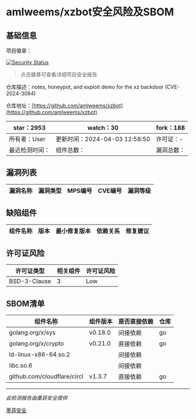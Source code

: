 # amlweems/xzbot安全风险及SBOM

## 基础信息

项目徽章：

[![Security Status](https://www.murphysec.com/platform3/v31/badge/1775950302541336576.svg)](https://www.murphysec.com/console/report/1775587915541897216/1775950302541336576)

> 点击徽章可查看详细项目安全报告

仓库描述：notes, honeypot, and exploit demo for the xz backdoor (CVE-2024-3094)

仓库地址：[https://github.com/amlweems/xzbot](https://github.com/amlweems/xzbot)

| star：2953 | watch：30 | fork：188 |
| ----------- | -------------- | ------------ |
| 所有者：User | 更新时间：2024-04-03 12:58:50 | 许可证：- |
| 最近检测时间： | 组件总数： | 漏洞总数： |




## 漏洞列表

| 漏洞名称 | 漏洞类型 | MPS编号 | CVE编号 | 漏洞等级 |
| ------- | ------ | ------- | ------ | ----- |





## 缺陷组件

| 组件名称 | 版本 | 最小修复版本 | 依赖关系 | 修复建议 |
| -------- | ---- | ------------ | -------- | -------- |





## 许可证风险

| 许可证类型 | 相关组件 | 许可证风险 |
| ---------- | -------- | ---------- |
|BSD-3-Clause|3|Low|




## SBOM清单

| 组件名称 | 组件版本 | 是否直接依赖 | 仓库 |
| -------- | -------- | ------------ | ---- |
|golang.org/x/sys|v0.18.0|间接依赖|go|
|golang.org/x/crypto|v0.21.0|直接依赖|go|
|ld-linux-x86-64.so.2||间接依赖||
|libc.so.6||间接依赖||
|github.com/cloudflare/circl|v1.3.7|直接依赖|go|


------

*此检测报告由墨菲安全提供*

[墨菲安全](www.murphysec.com)